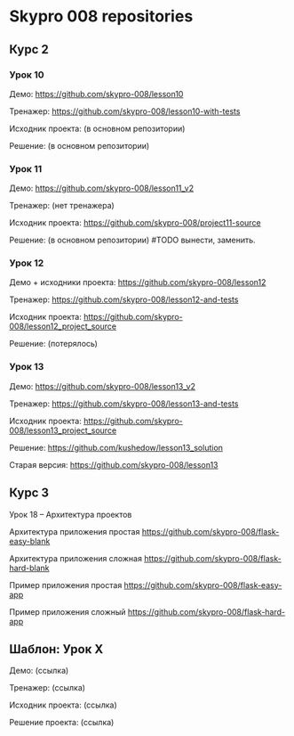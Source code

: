 # Skypro 008 repositories


## Курс 2

### Урок 10

Демо: https://github.com/skypro-008/lesson10

Тренажер: https://github.com/skypro-008/lesson10-with-tests

Исходник проекта: (в основном репозитории)

Решение: (в основном репозитории)

### Урок 11

Демо: https://github.com/skypro-008/lesson11_v2

Тренажер: (нет тренажера) 

Исходник проекта: https://github.com/skypro-008/project11-source

Решение: (в основном репозитории) #TODO вынести, заменить.

### Урок 12

Демо + исходники проекта: https://github.com/skypro-008/lesson12

Тренажер: https://github.com/skypro-008/lesson12-and-tests

Исходник проекта: https://github.com/skypro-008/lesson12_project_source

Решение: (потерялось)

### Урок 13

Демо: https://github.com/skypro-008/lesson13_v2

Тренажер: https://github.com/skypro-008/lesson13-and-tests

Исходник проекта: https://github.com/skypro-008/lesson13_project_source

Решение: https://github.com/kushedow/lesson13_solution

Старая версия: https://github.com/skypro-008/lesson13


## Курс 3

Урок 18 – Архитектура проектов

Архитектура приложения простая https://github.com/skypro-008/flask-easy-blank

Архитектура приложения сложная https://github.com/skypro-008/flask-hard-blank


Пример приложения простая https://github.com/skypro-008/flask-easy-app

Пример приложения сложный https://github.com/skypro-008/flask-hard-app

## Шаблон: Урок Х

Демо: (ссылка)

Тренажер: (ссылка)

Исходник проекта: (ссылка)

Решение проекта: (ссылка)
